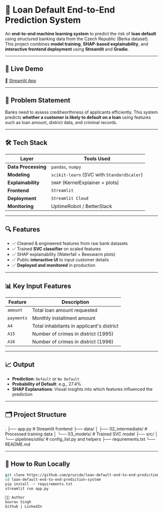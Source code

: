 # 💸 Loan Default End-to-End Prediction System

An **end-to-end machine learning system** to predict the risk of **loan default** using structured banking data from the Czech Republic (Berka dataset). This project combines **model training**, **SHAP-based explainability**, and **interactive frontend deployment** using **Streamlit** and **Gradio**.

---

## 🚀 Live Demo  
🔗 [Streamlit App](https://loan-default-end-to-end-prediction-system-g6wlk74appi6gwvxjzee.streamlit.app/)

---

## 🧠 Problem Statement  
Banks need to assess creditworthiness of applicants efficiently. This system predicts **whether a customer is likely to default on a loan** using features such as loan amount, district data, and criminal records.

---

## 🛠️ Tech Stack

| Layer | Tools Used |
|-------|------------|
| **Data Processing** | `pandas`, `numpy` |
| **Modeling** | `scikit-learn` (SVC with `StandardScaler`) |
| **Explainability** | `SHAP` (KernelExplainer + plots) |
| **Frontend** |  `Streamlit` |
| **Deployment** | `Streamlit Cloud` |
| **Monitoring** | UptimeRobot / BetterStack |

---

## 🔍 Features

- ✅ Cleaned & engineered features from raw bank datasets  
- ✅ Trained **SVC classifier** on scaled features  
- ✅ SHAP explainability (Waterfall + Beeswarm plots)  
- ✅ Public **interactive UI** to input customer details  
- ✅ **Deployed and monitored** in production  

---

## 📊 Key Input Features

| Feature | Description |
|---------|-------------|
| `amount` | Total loan amount requested |
| `payments` | Monthly installment amount |
| `A4` | Total inhabitants in applicant's district |
| `A15` | Number of crimes in district (1995) |
| `A16` | Number of crimes in district (1996) |

---

## 📈 Output

- **Prediction**: `Default` or `No Default`  
- **Probability of Default**: e.g., 27.4%  
- **SHAP Explanations**: Visual insights into which features influenced the prediction

---

## 🗂️ Project Structure
.
├── app.py # Streamlit frontend
├── data/
│ ├── 02_intermediate/ # Processed training data
│ └── 03_models/ # Trained SVC model
├── src/
│ └── pipelines/utils/ # config_list.py and helpers
├── requirements.txt
└── README.md


---

## 📌 How to Run Locally

```bash
git clone https://github.com/pruzide/loan-default-end-to-end-prediction-system.git
cd loan-default-end-to-end-prediction-system
pip install -r requirements.txt
streamlit run app.py

👨‍💻 Author
Gourav Singh
Github | LinkedIn



